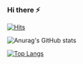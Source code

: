 ### Hi there ⚡

<!--
**zave7/zave7** is a ✨ _special_ ✨ repository because its `README.md` (this file) appears on your GitHub profile.

Here are some ideas to get you started:

- 🔭 I’m currently working on ...
- 🌱 I’m currently learning ...
- 👯 I’m looking to collaborate on ...
- 🤔 I’m looking for help with ...
- 💬 Ask me about ...
- 📫 How to reach me: ...
- 😄 Pronouns: ...
- ⚡ Fun fact: ...
-->

<!--방문자 수, 깃허브 팔로워 수-->
[![Hits](https://hits.seeyoufarm.com/api/count/incr/badge.svg?url=https%3A%2F%2Fgithub.com%2Fzave7&count_bg=%2379C83D&title_bg=%23555555&icon=&icon_color=%2343DD8D&title=hits&edge_flat=false)](https://hits.seeyoufarm.com)

<!-- All stat -->
<!-- [![Anurag's GitHub stats](https://github-readme-stats.vercel.app/api?username=zave7)](https://github.com/anuraghazra/github-readme-stats)-->
<!-- Hiding individual stats -->
<!-- ![Anurag's GitHub stats](https://github-readme-stats.vercel.app/api?username=zave7&hide=contribs,prs)-->
<!-- Adding private contributions count to total commits count -->
<!-- ![Anurag's GitHub stats](https://github-readme-stats.vercel.app/api?username=zave7&count_private=true)-->
<!-- Showing icons -->
![Anurag's GitHub stats](https://github-readme-stats.vercel.app/api?username=zave7&show_icons=true)
<!-- Themes -->
<!-- ![Anurag's GitHub stats](https://github-readme-stats.vercel.app/api?username=zave7&show_icons=true&theme=radical)-->
<!-- Top Language-->
<!-- [![Top Langs](https://github-readme-stats.vercel.app/api/top-langs/?username=zave7)](https://github.com/anuraghazra/github-readme-stats)-->
<!-- Show more languages -->
<!-- [![Top Langs](https://github-readme-stats.vercel.app/api/top-langs/?username=zave7&langs_count=8)](https://github.com/anuraghazra/github-readme-stats)-->
<!-- Compact Language Card Layout -->
[![Top Langs](https://github-readme-stats.vercel.app/api/top-langs/?username=zave7&layout=compact)](https://github.com/anuraghazra/github-readme-stats)
